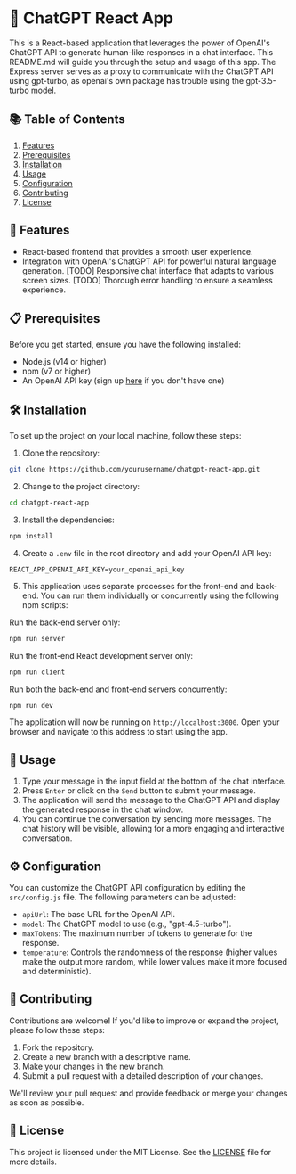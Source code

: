 # 🚀 ChatGPT React App

This is a React-based application that leverages the power of OpenAI's ChatGPT API to generate human-like responses in a chat interface. This README.md will guide you through the setup and usage of this app. The Express server serves as a proxy to communicate with the ChatGPT API using gpt-turbo, as openai's own package has trouble using the gpt-3.5-turbo model.

## 📚 Table of Contents

1. [Features](#features)
2. [Prerequisites](#prerequisites)
3. [Installation](#installation)
4. [Usage](#usage)
5. [Configuration](#configuration)
6. [Contributing](#contributing)
7. [License](#license)

## 🌟 Features

- React-based frontend that provides a smooth user experience.
- Integration with OpenAI's ChatGPT API for powerful natural language generation.
[TODO] Responsive chat interface that adapts to various screen sizes.
[TODO] Thorough error handling to ensure a seamless experience.

## 📋 Prerequisites

Before you get started, ensure you have the following installed:

- Node.js (v14 or higher)
- npm (v7 or higher)
- An OpenAI API key (sign up [here](https://beta.openai.com/signup) if you don't have one)

## 🛠️ Installation

To set up the project on your local machine, follow these steps:

1. Clone the repository:
```bash
git clone https://github.com/yourusername/chatgpt-react-app.git
```

2. Change to the project directory:
```bash
cd chatgpt-react-app
```

3. Install the dependencies:
```bash
npm install
```
4. Create a `.env` file in the root directory and add your OpenAI API key:
```
REACT_APP_OPENAI_API_KEY=your_openai_api_key
```

5. This application uses separate processes for the front-end and back-end. You can run them individually or concurrently using the following npm scripts:

Run the back-end server only:

```bash
npm run server
```
Run the front-end React development server only:
```bash
npm run client
```
Run both the back-end and front-end servers concurrently:

```bash
npm run dev
```




The application will now be running on `http://localhost:3000`. Open your browser and navigate to this address to start using the app.

## 🚀 Usage

1. Type your message in the input field at the bottom of the chat interface.
2. Press `Enter` or click on the `Send` button to submit your message.
3. The application will send the message to the ChatGPT API and display the generated response in the chat window.
4. You can continue the conversation by sending more messages. The chat history will be visible, allowing for a more engaging and interactive conversation.

## ⚙️ Configuration

You can customize the ChatGPT API configuration by editing the `src/config.js` file. The following parameters can be adjusted:

- `apiUrl`: The base URL for the OpenAI API.
- `model`: The ChatGPT model to use (e.g., "gpt-4.5-turbo").
- `maxTokens`: The maximum number of tokens to generate for the response.
- `temperature`: Controls the randomness of the response (higher values make the output more random, while lower values make it more focused and deterministic).

## 🤝 Contributing

Contributions are welcome! If you'd like to improve or expand the project, please follow these steps:

1. Fork the repository.
2. Create a new branch with a descriptive name.
3. Make your changes in the new branch.
4. Submit a pull request with a detailed description of your changes.

We'll review your pull request and provide feedback or merge your changes as soon as possible.

## 📃 License

This project is licensed under the MIT License. See the [LICENSE](LICENSE) file for more details.

